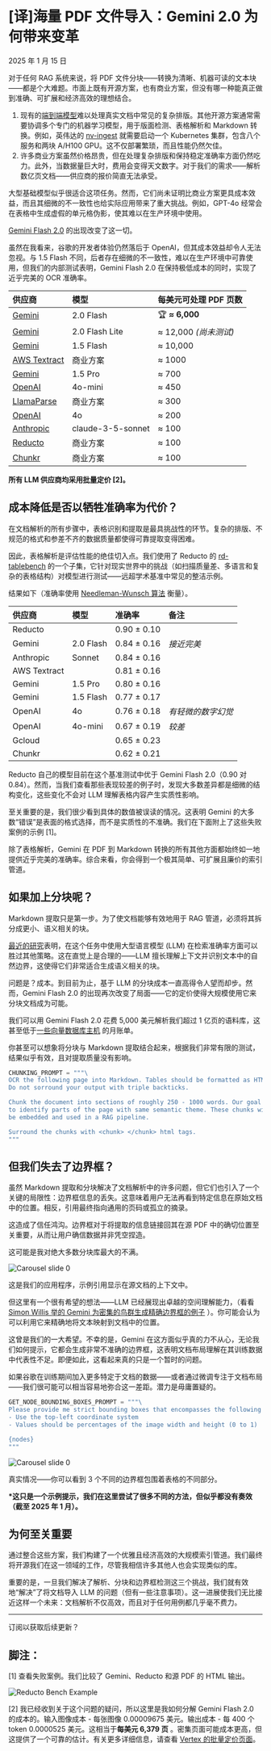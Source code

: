 # [译]海量 PDF 文件导入：Gemini 2.0 为何带来变革

2025 年 1 月 15 日

对于任何 RAG 系统来说，将 PDF 文件分块——转换为清晰、机器可读的文本块——都是个大难题。市面上既有开源方案，也有商业方案，但没有哪一种能真正做到准确、可扩展和经济高效的理想结合。

1. 现有的[端到端模型](https://github.com/facebookresearch/nougat)难以处理真实文档中常见的复杂排版。其他开源方案通常需要协调多个专门的机器学习模型，用于版面检测、表格解析和
   Markdown 转换。例如，英伟达的 [nv-ingest](https://github.com/NVIDIA/nv-ingest) 就需要启动一个 Kubernetes 集群，包含八个服务和两块
   A/H100 GPU。这不仅部署繁琐，而且性能仍然欠佳。
2. 许多商业方案虽然价格昂贵，但在处理复杂排版和保持稳定准确率方面仍然吃力。此外，当数据量巨大时，费用会变得天文数字。对于我们的需求——解析数亿页文档——供应商的报价简直无法承受。

大型基础模型似乎很适合这项任务。然而，它们尚未证明比商业方案更具成本效益，而且其细微的不一致性也给实际应用带来了重大挑战。例如，GPT-4o
经常会在表格中生成虚假的单元格伪影，使其难以在生产环境中使用。

[Gemini Flash 2.0](https://deepmind.google/technologies/gemini/flash/) 的出现改变了这一切。

虽然在我看来，谷歌的开发者体验仍然落后于 OpenAI，但其成本效益却令人无法忽视。与 1.5 Flash
不同，后者存在细微的不一致性，难以在生产环境中可靠使用，但我们的内部测试表明，Gemini Flash 2.0 在保持极低成本的同时，实现了近乎完美的
OCR 准确率。

| **供应商**                                                                     | **模型**            | **每美元可处理 PDF 页数** |
|:----------------------------------------------------------------------------|:------------------|:------------------|
| [Gemini](https://cloud.google.com/vertex-ai/generative-ai/pricing)          | 2.0 Flash         | 🏆 **≈ 6,000**    |
| [Gemini](https://cloud.google.com/vertex-ai/generative-ai/pricing)          | 2.0 Flash Lite    | ≈ 12,000 *(尚未测试)* |
| [Gemini](https://cloud.google.com/vertex-ai/generative-ai/pricing)          | 1.5 Flash         | ≈ 10,000          |
| [AWS Textract](https://aws.amazon.com/textract/)                            | 商业方案              | ≈ 1000            |
| [Gemini](https://cloud.google.com/vertex-ai/generative-ai/pricing)          | 1.5 Pro           | ≈ 700             |
| [OpenAI](https://openai.com/api/pricing/)                                   | 4o-mini           | ≈ 450             |
| [LlamaParse](https://docs.llamaindex.ai/en/stable/llama_cloud/llama_parse/) | 商业方案              | ≈ 300             |
| [OpenAI](https://openai.com/api/pricing/)                                   | 4o                | ≈ 200             |
| [Anthropic](https://www.anthropic.com/pricing)                              | claude-3-5-sonnet | ≈ 100             |
| [Reducto](https://reducto.ai/)                                              | 商业方案              | ≈ 100             |
| [Chunkr](https://chunkr.ai/)                                                | 商业方案              | ≈ 100             |

**所有 LLM 供应商均采用批量定价 [2]。**

## 成本降低是否以牺牲准确率为代价？

在文档解析的所有步骤中，表格识别和提取是最具挑战性的环节。复杂的排版、不规范的格式和参差不齐的数据质量都使得可靠提取变得困难。

因此，表格解析是评估性能的绝佳切入点。我们使用了 Reducto 的 [rd-tablebench](https://github.com/Filimoa/rd-tablebench)
的一个子集，它针对现实世界中的挑战（如扫描质量差、多语言和复杂的表格结构）对模型进行测试——远超学术基准中常见的整洁示例。

结果如下（准确率使用 [Needleman-Wunsch 算法](https://en.wikipedia.org/wiki/Needleman–Wunsch_algorithm) 衡量）。

| **供应商**      | **模型**    | **准确率**     | **备注**     |
|:-------------|:----------|:------------|:-----------|
| Reducto      |           | 0.90 ± 0.10 |            |
| Gemini       | 2.0 Flash | 0.84 ± 0.16 | *接近完美*     |
| Anthropic    | Sonnet    | 0.84 ± 0.16 |            |
| AWS Textract |           | 0.81 ± 0.16 |            |
| Gemini       | 1.5 Pro   | 0.80 ± 0.16 |            |
| Gemini       | 1.5 Flash | 0.77 ± 0.17 |            |
| OpenAI       | 4o        | 0.76 ± 0.18 | *有轻微的数字幻觉* |
| OpenAI       | 4o-mini   | 0.67 ± 0.19 | *较差*       |
| Gcloud       |           | 0.65 ± 0.23 |            |
| Chunkr       |           | 0.62 ± 0.21 |            |

Reducto 自己的模型目前在这个基准测试中优于 Gemini Flash 2.0（0.90 对 0.84）。然而，当我们查看那些表现较差的例子时，发现大多数差异都是细微的结构变化，这些变化不会对
LLM 理解表格内容产生实质性影响。

至关重要的是，我们很少看到具体的数值被误读的情况。这表明 Gemini
的大多数“错误”是表面的格式选择，而不是实质性的不准确。我们在下面附上了这些失败案例的示例 [1]。

除了表格解析，Gemini 在 PDF 到 Markdown 转换的所有其他方面都始终如一地提供近乎完美的准确率。综合来看，你会得到一个极其简单、可扩展且廉价的索引管道。

## 如果加上分块呢？

Markdown 提取只是第一步。为了使文档能够有效地用于 RAG 管道，必须将其拆分成更小、语义相关的块。

[最近的研究](https://research.trychroma.com/evaluating-chunking)表明，在这个任务中使用大型语言模型 (LLM)
在检索准确率方面可以胜过其他策略。这在直觉上是合理的——LLM 擅长理解上下文并识别文本中的自然边界，这使得它们非常适合生成语义相关的块。

问题是？成本。到目前为止，基于 LLM 的分块成本一直高得令人望而却步。然而，Gemini Flash 2.0 的出现再次改变了局面——它的定价使得大规模使用它来分块文档成为可能。

我们可以用 Gemini Flash 2.0 花费 5,000 美元解析我们超过 1
亿页的语料库，这甚至低于[一些向量数据库主机](https://cloud.qdrant.io/calculator?provider=aws&region=us-east-1&vectors=100000000&dimension=1536&storageOptimized=false&replicas=1&quantization=None&storageRAMCachePercentage=35)
的月账单。

你甚至可以想象将分块与 Markdown 提取结合起来，根据我们非常有限的测试，结果似乎有效，且对提取质量没有影响。

```python
CHUNKING_PROMPT = """\
OCR the following page into Markdown. Tables should be formatted as HTML. 
Do not sorround your output with triple backticks.

Chunk the document into sections of roughly 250 - 1000 words. Our goal is 
to identify parts of the page with same semantic theme. These chunks will 
be embedded and used in a RAG pipeline. 

Surround the chunks with <chunk> </chunk> html tags.
"""
```

## 但我们失去了边界框？

虽然 Markdown 提取和分块解决了文档解析中的许多问题，但它们也引入了一个关键的局限性：边界框信息的丢失。这意味着用户无法再看到特定信息在原始文档中的位置。相反，引用最终指向通用的页码或孤立的摘录。

这造成了信任鸿沟。边界框对于将提取的信息链接回其在源 PDF 中的确切位置至关重要，从而让用户确信数据并非凭空捏造。

这可能是我对绝大多数分块库最大的不满。

![Carousel slide 0](https://www.sergey.fyi/_next/image?url=%2Fimages%2Fgemini-flash-2%2Fcitations-example.webp&w=1920&q=75)

这是我们的应用程序，示例引用显示在源文档的上下文中。

但这里有一个很有希望的想法——LLM
已经展现出卓越的空间理解能力，（看看 [Simon Willis 举的 Gemini 为密集的鸟群生成精确边界框的例子](https://simonwillison.net/2024/Dec/11/gemini-2/)
）。你可能会认为可以利用它来精确地将文本映射到文档中的位置。

这曾是我们的一大希望。不幸的是，Gemini 在这方面似乎真的力不从心，无论我们如何提示，它都会生成非常不准确的边界框，这表明文档布局理解在其训练数据中代表性不足。即便如此，这看起来真的只是一个暂时的问题。

如果谷歌在训练期间加入更多特定于文档的数据——或者通过微调专注于文档布局——我们很可能可以相当容易地弥合这一差距。潜力是毋庸置疑的。

```python
GET_NODE_BOUNDING_BOXES_PROMPT = """\
Please provide me strict bounding boxes that encompasses the following text in the attached image? I'm trying to draw a rectangle around the text.
- Use the top-left coordinate system
- Values should be percentages of the image width and height (0 to 1)

{nodes}
"""
```

![Carousel slide 0](https://www.sergey.fyi/_next/image?url=%2Fimages%2Fgemini-flash-2%2Fground-truth-bboxes-meta-10k.webp&w=1920&q=75)

真实情况——你可以看到 3 个不同的边界框包围着表格的不同部分。

**\*这只是一个示例提示，我们在这里尝试了很多不同的方法，但似乎都没有奏效（截至 2025 年 1 月）。**

## 为何至关重要

通过整合这些方案，我们构建了一个优雅且经济高效的大规模索引管道。我们最终将开源我们在这一领域的工作，尽管我相信许多其他人也会实现类似的库。

重要的是，一旦我们解决了解析、分块和边界框检测这三个挑战，我们就有效地“解决”了将文档导入 LLM
的问题（但有一些注意事项）。这一进展使我们无比接近这样一个未来：文档解析不仅高效，而且对于任何用例都几乎毫不费力。

------

订阅以获取后续更新？

## 脚注：

[1] 查看失败案例。我们比较了 Gemini、Reducto 和源 PDF 的 HTML 输出。

![Reducto Bench Example](https://www.sergey.fyi/images/gemini-flash-2/rd-bench-example.webp)

[2] 我已经收到关于这个问题的疑问，所以这里是我如何分解 Gemini Flash 2.0 的成本的。输入图像成本 - 每张图像 0.00009675
美元。输出成本 - 每 400 个 token 0.0000525 美元。这相当于**每美元 6,379 页**
。密集页面可能成本更高，但这提供了一个可靠的估计。有关更多详细信息，请查看 [Vertex 的批量定价页面](https://cloud.google.com/vertex-ai/generative-ai/pricing#token-based-pricing)。

